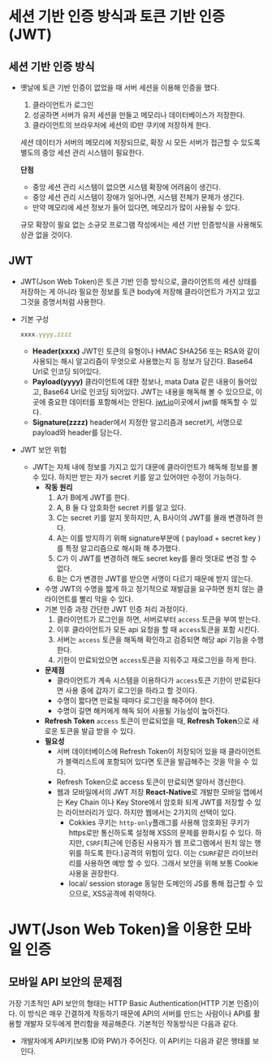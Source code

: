 # 세션 기반 인증 방식과 토큰 기반 인증(JWT)

## 세션 기반 인증 방식

- 옛날에 토큰 기반 인증이 없었을 때 서버 세션을 이용해 인증을 했다.

  1. 클라이언트가 로그인
  2. 성공하면 서버가 유저 세션을 만들고 메모리나 데이터베이스가 저장한다.
  3. 클라이언트의 브라우저에 세션의 ID만 쿠키에 저장하게 한다.

  세션 데이터가 서버의 메모리에 저장되므로, 확장 시 모든 서버가 접근할 수 있도록 별도의 중앙 세션 관리 시스템이 필요한다.

  **단점**

  - 중앙 세션 관리 시스템이 없으면 시스템 확장에 어려움이 생긴다.
  - 중앙 세션 관리 시스템이 장애가 일어나면, 시스템 전체가 문제가 생긴다.
  - 만약 메모리에 세션 정보가 들어 있다면, 메모리가 많이 사용될 수 있다.

  규모 확장이 필요 없는 소규모 프로그램 작성에서는 세션 기반 인증방식을 사용해도 상관 없을 것이다.

## JWT

- JWT(Json Web Token)은 토큰 기반 인증 방식으로, 클라이언트의 세션 상태를 저장하는 게 아니라 필요한 정보를 토큰 body에 저장해 클라이언트가 가지고 있고 그것을 증명서처럼 사용한다.

- 기본 구성

  ````javascript
  xxxx.yyyy.zzzz
  ````

  - **Header(xxxx)** JWT인 토큰의 유형이나 HMAC SHA256 또는 RSA와 같이 사용되는 해시 알고리즘이 무엇으로 사용했는지 등 정보가 담긴다. Base64 Url로 인코딩 되어있다.
  - **Payload(yyyy)** 클라이언트에 대한 정보나, mata Data 같은 내용이 들어있고, Base64 Url로 인코딩 되어있다. 
    JWT는 내용을 해독해 볼 수 있으므로, 이곳에 중요한 데이터를 포함해서는 안된다.
    [jwt.io](https://jwt.io/)이곳에서 jwt를 해독할 수 있다.
  - **Signature(zzzz)** header에서 지정한 알고리즘과 secret키, 서명으로 payload와 header를 담는다.

- JWT 보안 위험

  * JWT는 자체 내에 정보를 가지고 있기 대문에 클라이언트가 해독해 정보를 볼 수 있다. 하지만 받는 자가 secret 키를 알고 있어야만 수정이 가능하다.
    - **작동 원리**
      1. A가 B에게 JWT를 한다.
      2. A, B 둘 다 암호화한 secret 키를 알고 있다.
      3. C는 secret 키를 알지 못하지만, A, B사이의 JWT를 몰래 변경하려 한다.
      4. A는 이를 방지하기 위해 signature부분에 ( payload + secret key )를 특정 알고리즘으로 해시화 해 추가했다.
      5. C가 이 JWT를 변경하려 해도 secret key를 몰라 멋대로 변겅 할 수 없다.
      6. B는 C가 변경한 JWT를 받으면 서명이 다르기 때문에 받지 않는다.
    - 수명
      JWT의 수명을 짧게 하고 정기적으로 재발급을 요구하면 원치 않는 클라이언트를 빨리 막을 수 있다.
    - 기본 인증 과정
      간단한 JWT 인증 처리 과정이다.
      1. 클라이언트가 로그인을 하면, 서버로부터 `access` 토큰을 부여 받는다.
      2. 이후 클라이언트가 모든 api 요청을 할 때 `access`토큰을 포함 시킨다.
      3. 서버는 `access` 토큰을 해독해 확인하고 검증되면 해당 api 기능을 수행한다.
      4. 기한이 만료되었으면 `access`토큰을 지워주고 재로그인을 하게 한다.
    - **문제점**
      - 클라이언트가 계속 시스템을 이용하다가 `access`토큰 기한이 만료된다면 사용 중에 갑자기 로그인을 하라고 할 것이다.
      - 수명이 짧다면 만료될 때마다 로그인을 해주어야 한다.
      - 수명이 길면 해커에게 해독 되어 사용될 가능성이 높아진다.
    - **Refresh Token**
      `access` 토큰이 만료되었을 때, **Refresh Token**으로 새로운 토큰을 발급 받을 수 있다.
    - **필요성**
      - 서버 데이터베이스에 Refresh Token이 저장되어 있을 때 클라이언트가 블랙리스트에 포함되어 있다면 토큰을 발급해주는 것을 막을 수 있다.
      - Refresh Token으로 access 토큰이 만료되면 알아서 갱신한다.
      - 웹과 모바일에서의 JWT 저장
        **React-Native**로 개발한 모바일 앱에서는 Key Chain 이나 Key Store에서 암호화 되게 JWT를 저장할 수 있는 라이브러리가 있다.
        하지만 웹에서는 2가지의 선택이 있다.
        - Cokkies
          쿠키는 `http-only`플래그를 사용해 암호화된 쿠키가 https로만 통신하도록 설정해 XSS의 문제를 완화시킬 수 있다.
          하지만, `CSRF`(최근에 인증된 사용자가 웹 프로그램에서 원치 않는 행위를 하도록 한다.)공격의 위험이 있다. 이는 `CSURF`같은 라이브러리를 사용하면 예방 할 수 있다.
          그래서 보안을 위해 보통 Cookie 사용을 권장한다.
        - local/ session storage
          동일한 도메인의 JS를 통해 접근할 수 있으므로, XSS공격에 취약하다.

# JWT(Json Web Token)을 이용한 모바일 인증

## 모바일 API 보안의 문제점

가장 기초적인 API 보안의 형태는 HTTP Basic Authentication(HTTP 기본 인증)이다. 이 방식은 매우 간결하게 작동하기 때문에 API의 서버를 만드는 사람이나 API를 활용할 개발자 모두에게 편리함을 제공해준다. 기본적인 작동방식은 다음과 같다.

- 개발자에게 API키(보통 ID와 PW)가 주어진다. 이 API키는 다음과 같은 행태를 보인다.